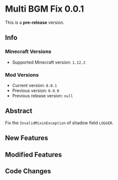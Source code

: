 # Multi BGM Fix 0.0.1

This is a **pre-release** version.

## Info

### Minecraft Versions

- Supported Minecraft version: `1.12.2`

### Mod Versions

- Current version: `0.0.1`
- Previous version: `0.0.0`
- Previous release version: `null`

## Abstract

Fix the `InvalidMixinException` of shadow field `LOGGER`.

## New Features

## Modified Features

## Code Changes
